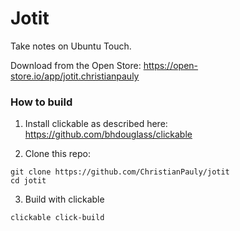 # Jotit

Take notes on Ubuntu Touch.

Download from the Open Store: https://open-store.io/app/jotit.christianpauly

### How to build

1. Install clickable as described here: https://github.com/bhdouglass/clickable

2. Clone this repo:
```
git clone https://github.com/ChristianPauly/jotit
cd jotit
```

3. Build with clickable
```
clickable click-build
```
